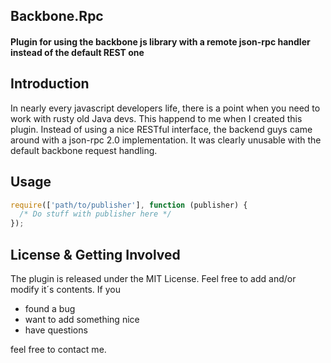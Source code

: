 ## Backbone.Rpc

#### Plugin for using the backbone js library with a remote json-rpc handler instead of the default REST one 

## Introduction
In nearly every javascript developers life, there is a point when you need to work with
rusty old Java devs. This happend to me when I created this plugin.
Instead of using a nice RESTful interface, the backend guys came around with a
json-rpc 2.0 implementation. It was clearly unusable with the default
backbone request handling.

## Usage

```javascript
require(['path/to/publisher'], function (publisher) {
  /* Do stuff with publisher here */
});
```

## License & Getting Involved

The plugin is released under the MIT License. Feel free to add and/or modify
it´s contents. If you<br />
- found a bug<br />
- want to add something nice<br />
- have questions<br />

feel free to contact me.